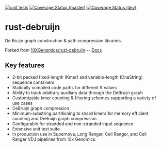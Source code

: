 [![unit tests](https://github.com/jlab/rust-debruijn/actions/workflows/test.yml/badge.svg)](https://github.com/jlab/rust-debruijn/actions/workflows/test.yml) 
[![Coverage Status (master)](https://coveralls.io/repos/github/jlab/rust-debruijn/badge.svg?branch=master)](https://coveralls.io/github/jlab/rust-debruijn?branch=master)
[![Coverage Status (dev)](https://coveralls.io/repos/github/jlab/rust-debruijn/badge.svg?branch=dev)](https://coveralls.io/github/jlab/rust-debruijn?branch=dev)

# rust-debruijn
De Bruijn graph construction & path compression libraries.

Forked from [10XGenomics/rust-debruijn](https://github.com/10XGenomics/rust-debruijn/) -- [Docs](https://docs.rs/debruijn/)

## Key features
* 2-bit packed fixed-length (Kmer) and variable-length (DnaString) sequence containers
* Statically compiled code paths for different K values
* Ability to track arbitrary auxiliary data through the DeBruijn graph
* Customizable kmer counting & filtering schemes supporting a variety of use cases
* DeBruijn graph compression
* Minimum-substring partitioning to shard kmers for memory efficient counting and DeBruijn graph compression
* Configurable for stranded and non-stranded input sequence
* Extensive unit test suite
* In production use in Supernova, Long Ranger, Cell Ranger, and Cell Ranger VDJ pipelines from 10x Genomics.

